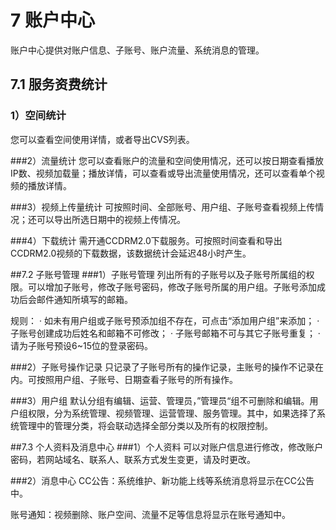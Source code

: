 # 7 账户中心
账户中心提供对账户信息、子账号、账户流量、系统消息的管理。

## 7.1 服务资费统计
### 1）空间统计
您可以查看空间使用详情，或者导出CVS列表。

###2）流量统计
您可以查看账户的流量和空间使用情况，还可以按日期查看播放IP数、视频加载量；播放详情，可以查看或导出流量使用情况，还可以查看单个视频的播放详情。

###3）视频上传量统计
可按照时间、全部账号、用户组、子账号查看视频上传情况；还可以导出所选日期中的视频上传情况。

###4）下载统计
需开通CCDRM2.0下载服务。可按照时间查看和导出CCDRM2.0视频的下载数据，该数据统计会延迟48小时产生。

##7.2 子账号管理
###1）子账号管理
列出所有的子账号以及子账号所属组的权限。可以增加子账号，修改子账号密码，修改子账号所属的用户组。子账号添加成功后会邮件通知所填写的邮箱。

规则：
· 如未有用户组或子账号预添加组不存在，可点击“添加用户组”来添加；
· 子账号创建成功后姓名和邮箱不可修改；
· 子账号邮箱不可与其它子账号重复；
· 请为子账号预设6~15位的登录密码。

###2）子账号操作记录
只记录了子账号所有的操作记录，主账号的操作不记录在内。可按照用户组、子账号、日期查看子账号的所有操作。

###3）用户组
默认分组有编辑、运营、管理员，”管理员“组不可删除和编辑。用户组权限，分为系统管理、视频管理、运营管理、服务管理。其中，如果选择了系统管理中的管理分类，将会联动选择全部分类以及所有的权限控制。

##7.3 个人资料及消息中心
###1）个人资料
可以对账户信息进行修改，修改账户密码，若网站域名、联系人、联系方式发生变更，请及时更改。

###2）消息中心
CC公告：系统维护、新功能上线等系统消息将显示在CC公告中。

账号通知：视频删除、账户空间、流量不足等信息将显示在账号通知中。